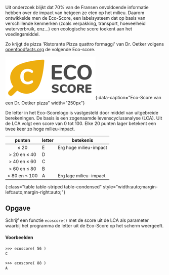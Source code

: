 Uit onderzoek blijkt dat 70% van de Fransen onvoldoende informatie hebben over de impact van hetgeen ze eten op het milieu. Daarom ontwikkelde men de Eco-Score, een labelsysteem dat op basis van verschillende kenmerken (zoals verpakking, transport, hoeveelheid waterverbruik, enz...) een ecologische score toekent aan het voedingsmiddel.

Zo krijgt de pizza 'Ristorante Pizza quattro formaggi' van Dr. Oetker volgens <a href='https://nl.openfoodfacts.org/product/4001724818908/ristorante-pizza-quattro-formaggi-dr-oetker' target='_blank'>openfoodfacts.org</a> de volgende Eco-score.

![Eco-Score](media/ecoscore.png "Eco-Score"){:data-caption="Eco-Score van een Dr. Oetker pizza" width="250px"}

De letter in het Eco-Scorelogo is vastgesteld door middel van uitgebreide berekeningen. De basis is een zogenaamde levenscyclusanalyse (LCA). Uit de LCA volgt een score van 0 tot 100. Elke 20 punten lager betekent een twee keer zo hoge milieu-impact. 

| punten | letter | betekenis |
|:--------:|-------------|-----|
| ≤ 20 | E | Erg hoge milieu-impact |
| > 20 en ≤ 40 | D |
| > 40 en ≤ 60 | C |
| > 60 en ≤ 80 | B |
| > 80 en ≤ 100 | A | Erg lage milieu-impact |
{:class="table table-striped table-condensed" style="width:auto;margin-left:auto;margin-right:auto;"}

## Opgave
Schrijf een functie `ecoscore()` met de score uit de LCA als parameter waarbij het programma de letter uit de Eco-Score op het scherm weergeeft.

#### Voorbeelden
```
>>> ecoscore( 56 )
C
```
```
>>> ecoscore( 88 )
A
```
